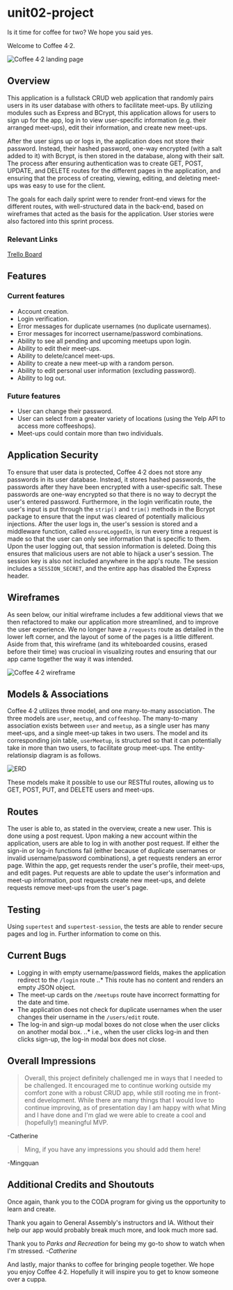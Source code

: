 # unit02-project

Is it time for coffee for two? We hope you said yes.

Welcome to Coffee 4&#183;2.

![Coffee 4&#183;2 landing page](https://github.com/cathua/project2/blob/master/Coffee42_LandingPage.png "Landing Page")

## Overview

This application is a fullstack CRUD web application that randomly pairs users in its user database with others to facilitate meet-ups. By utilizing modules such as Express and BCrypt, this application allows for users to sign up for the app, log in to view user-specific information (e.g. their arranged meet-ups), edit their information, and create new meet-ups.

After the user signs up or logs in, the application does not store their password. Instead, their hashed password, one-way encrypted (with a salt added to it) with Bcrypt, is then stored in the database, along with their salt. The process after ensuring authentication was to create GET, POST, UPDATE, and DELETE routes for the different pages in the application, and ensuring that the process of creating, viewing, editing, and deleting meet-ups was easy to use for the client.

The goals for each daily sprint were to render front-end views for the different routes, with well-structured data in the back-end, based on wireframes that acted as the basis for the application. User stories were also factored into this sprint process.

### Relevant Links

[Trello Board](https://trello.com/b/6A38AkBR/coffee42)

## Features

### Current features
* Account creation.
* Login verification.
* Error messages for duplicate usernames (no duplicate usernames).
* Error messages for incorrect username/password combinations.
* Ability to see all pending and upcoming meetups upon login.
* Ability to edit their meet-ups.
* Ability to delete/cancel meet-ups.
* Ability to create a new meet-up with a random person.
* Ability to edit personal user information (excluding password).
* Ability to log out.

### Future features
* User can change their password.
* User can select from a greater variety of locations (using the Yelp API to access more coffeeshops).
* Meet-ups could contain more than two individuals.

## Application Security

To ensure that user data is protected, Coffee 4&#183;2 does not store any passwords in its user database. Instead, it stores hashed passwords, the passwords after they have been encrypted with a user-specific salt. These passwords are one-way encrypted so that there is no way to decrypt the user's entered password. Furthermore, in the login verificatin route, the user's input is put through the `strip()` and `trim()` methods in the Bcrypt package to ensure that the input was cleared of potentially malicious injections. After the user logs in, the user's session is stored and a middleware function, called `ensureLoggedIn`, is run every time a request is made so that the user can only see information that is specific to them. Upon the user logging out, that session information is deleted. Doing this ensures that malicious users are not able to hijack a user's session. The session key is also not included anywhere in the app's route. The session includes a `SESSION_SECRET`, and the entire app has disabled the Express header.

## Wireframes

As seen below, our initial wireframe includes a few additional views that we then refactored to make our application more streamlined, and to improve the user experience. We no longer have a `/requests` route as detailed in the lower left corner, and the layout of some of the pages is a little different. Aside from that, this wireframe (and its whiteboarded cousins, erased before their time) was crucioal in visualizing routes and ensuring that our app came together the way it was intended.

![Coffee 4&#183;2 wireframe](https://github.com/cathua/project2/blob/master/Coffee42_Wireframe.jpg "Wireframe")

## Models & Associations

Coffee 4&#183;2 utilizes three model, and one many-to-many association. The three models are `user`, `meetup`, and `coffeeshop`. The many-to-many association exists between `user` and `meetup`, as a single user has many meet-ups, and a single meet-up takes in two users. The model and its corresponding join table, `userMeetup`, is structured so that it can potentially take in more than two users, to facilitate group meet-ups. The entity-relationsip diagram is as follows.

![ERD](https://github.com/cathua/project2/blob/master/ERD.png "Entity-Relationship Diagram")

These models make it possible to use our RESTful routes, allowing us to GET, POST, PUT, and DELETE users and meet-ups.

## Routes

The user is able to, as stated in the overview, create a new user. This is done using a post request. Upon making a new account within the application, users are able to log in with another post request. If either the sign-in or log-in functions fail (either because of duplicate usernames or invalid username/password combinations), a get requests renders an error page. Within the app, get requests render the user's profile, their meet-ups, and edit pages. Put requests are able to update the user's information and meet-up information, post requests create new meet-ups, and delete requests remove meet-ups from the user's page.

## Testing

Using `supertest` and `supertest-session`, the tests are able to render secure pages and log in. Further information to come on this.

## Current Bugs

* Logging in with empty username/password fields, makes the application redirect to the `/login` route
..* This route has no content and renders an empty JSON object.
* The meet-up cards on the `/meetups` route have incorrect formatting for the date and time.
* The application does not check for duplicate usernames when the user changes their username in the `/users/edit` route.
* The log-in and sign-up modal boxes do not close when the user clicks on another modal box.
..* i.e., when the user clicks log-in and then clicks sign-up, the log-in modal box does not close.

## Overall Impressions

> Overall, this project definitely challenged me in ways that I needed to be challenged. It encouraged me to continue working outside my comfort zone with a robust CRUD app, while still rooting me in front-end development. While there are many things that I would love to continue improving, as of presentation day I am happy with what Ming and I have done and I'm glad we were able to create a cool and (hopefully!) meaningful MVP.

-Catherine

> Ming, if you have any impressions you should add them here!

-Mingquan

## Additional Credits and Shoutouts

Once again, thank you to the CODA program for giving us the opportunity to learn and create.

Thank you again to General Assembly's instructors and IA. Without their help our app would probably break much more, and look much more sad.

Thank you to _Parks and Recreation_ for being my go-to show to watch when I'm stressed. _-Catherine_

And lastly, major thanks to coffee for bringing people together. We hope you enjoy Coffee 4&#183;2. Hopefully it will inspire you to get to know someone over a cuppa.
